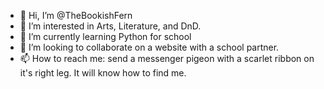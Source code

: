 - 👋 Hi, I’m @TheBookishFern
- 👀 I’m interested in Arts, Literature, and DnD.
- 🌱 I’m currently learning Python for school
- 💞️ I’m looking to collaborate on a website with a school partner.
- 📫 How to reach me: send a messenger pigeon with a scarlet ribbon on it's right leg. It will know how to find me. 

<!---
TheBookishFern/TheBookishFern is a ✨ special ✨ repository because its `README.md` (this file) appears on your GitHub profile.
You can click the Preview link to take a look at your changes.
--->
